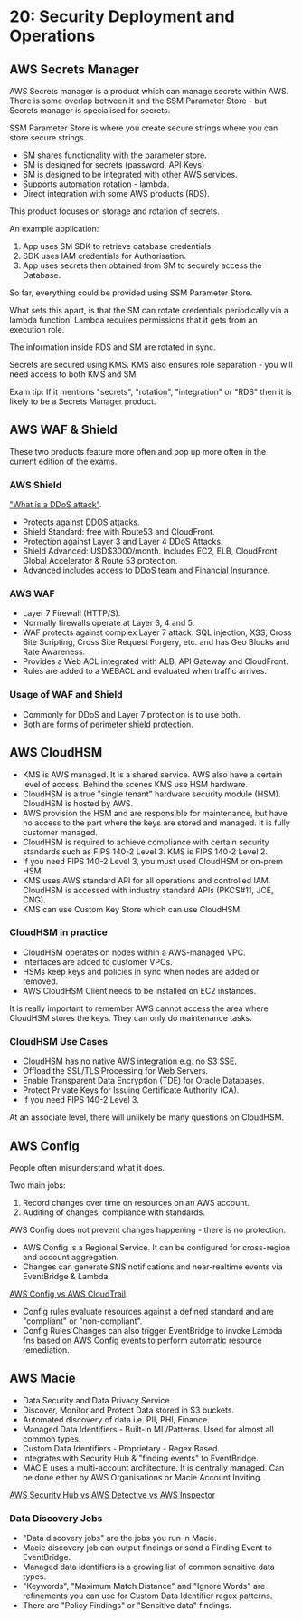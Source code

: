 # 20: Security Deployment and Operations

## AWS Secrets Manager

AWS Secrets manager is a product which can manage secrets within AWS. There is some overlap between it and the SSM Parameter Store - but Secrets manager is specialised for secrets.

SSM Parameter Store is where you create secure strings where you can store secure strings.

- SM shares functionality with the parameter store.
- SM is designed for secrets (password, API Keys)
- SM is designed to be integrated with other AWS services.
- Supports automation rotation - lambda.
- Direct integration with some AWS products (RDS).

This product focuses on storage and rotation of secrets.

An example application:

1. App uses SM SDK to retrieve database credentials.
2. SDK uses IAM credentials for Authorisation.
3. App uses secrets then obtained from SM to securely access the Database.

So far, everything could be provided using SSM Parameter Store.

What sets this apart, is that the SM can rotate credentials periodically via a lambda function. Lambda requires permissions that it gets from an execution role.

The information inside RDS and SM are rotated in sync.

Secrets are secured using KMS. KMS also ensures role separation - you will need access to both KMS and SM.

Exam tip: If it mentions "secrets", "rotation", "integration" or "RDS" then it is likely to be a Secrets Manager product.

## AWS WAF & Shield

These two products feature more often and pop up more often in the current edition of the exams.

### AWS Shield

["What is a DDoS attack"](https://www.cloudflare.com/en-au/learning/ddos/what-is-a-ddos-attack/).

- Protects against DDOS attacks.
- Shield Standard: free with Route53 and CloudFront.
- Protection against Layer 3 and Layer 4 DDoS Attacks.
- Shield Advanced: USD$3000/month. Includes EC2, ELB, CloudFront, Global Accelerator & Route 53 protection.
- Advanced includes access to DDoS team and Financial Insurance.

### AWS WAF

- Layer 7 Firewall (HTTP/S).
- Normally firewalls operate at Layer 3, 4 and 5.
- WAF protects against complex Layer 7 attack: SQL injection, XSS, Cross Site Scripting, Cross Site Request Forgery, etc. and has Geo Blocks and Rate Awareness.
- Provides a Web ACL integrated with ALB, API Gateway and CloudFront.
- Rules are added to a WEBACL and evaluated when traffic arrives.

### Usage of WAF and Shield

- Commonly for DDoS and Layer 7 protection is to use both.
- Both are forms of perimeter shield protection.

## AWS CloudHSM

- KMS is AWS managed. It is a shared service. AWS also have a certain level of access. Behind the scenes KMS use HSM hardware.
- CloudHSM is a true "single tenant" hardware security module (HSM). CloudHSM is hosted by AWS.
- AWS provision the HSM and are responsible for maintenance, but have no access to the part where the keys are stored and managed. It is fully customer managed.
- CloudHSM is required to achieve compliance with certain security standards such as FIPS 140-2 Level 3. KMS is FIPS 140-2 Level 2.
- If you need FIPS 140-2 Level 3, you must used CloudHSM or on-prem HSM.
- KMS uses AWS standard API for all operations and controlled IAM. CloudHSM is accessed with industry standard APIs (PKCS#11, JCE, CNG).
- KMS can use Custom Key Store which can use CloudHSM.

### CloudHSM in practice

- CloudHSM operates on nodes within a AWS-managed VPC.
- Interfaces are added to customer VPCs.
- HSMs keep keys and policies in sync when nodes are added or removed.
- AWS CloudHSM Client needs to be installed on EC2 instances.

It is really important to remember AWS cannot access the area where CloudHSM stores the keys. They can only do maintenance tasks.

### CloudHSM Use Cases

- CloudHSM has no native AWS integration e.g. no S3 SSE.
- Offload the SSL/TLS Processing for Web Servers.
- Enable Transparent Data Encryption (TDE) for Oracle Databases.
- Protect Private Keys for Issuing Certificate Authority (CA).
- If you need FIPS 140-2 Level 3.

At an associate level, there will unlikely be many questions on CloudHSM.

## AWS Config

People often misunderstand what it does.

Two main jobs:

1. Record changes over time on resources on an AWS account.
2. Auditing of changes, compliance with standards.

AWS Config does not prevent changes happening - there is no protection.

- AWS Config is a Regional Service. It can be configured for cross-region and account aggregation.
- Changes can generate SNS notifications and near-realtime events via EventBridge & Lambda.

[AWS Config vs AWS CloudTrail](https://www.sumologic.com/blog/aws-config-vs-cloudtrail/).

- Config rules evaluate resources against a defined standard and are "compliant" or "non-compliant".
- Config Rules Changes can also trigger EventBridge to invoke Lambda fns based on AWS Config events to perform automatic resource remediation.

## AWS Macie

- Data Security and Data Privacy Service
- Discover, Monitor and Protect Data stored in S3 buckets.
- Automated discovery of data i.e. PII, PHI, Finance.
- Managed Data Identifiers - Built-in ML/Patterns. Used for almost all common types.
- Custom Data Identifiers - Proprietary - Regex Based.
- Integrates with Security Hub & "finding events" to EventBridge.
- MACIE uses a multi-account architecture. It is centrally managed. Can be done either by AWS Organisations or Macie Account Inviting.

[AWS Security Hub vs AWS Detective vs AWS Inspector](https://portal.tutorialsdojo.com/forums/discussion/difference-between-security-hub-detective-and-inspector/)

### Data Discovery Jobs

- "Data discovery jobs" are the jobs you run in Macie.
- Macie discovery job can output findings or send a Finding Event to EventBridge.
- Managed data identifiers is a growing list of common sensitive data types.
- "Keywords", "Maximum Match Distance" and "Ignore Words" are refinements you can use for Custom Data Identifier regex patterns.
- There are "Policy Findings" or "Sensitive data" findings.
